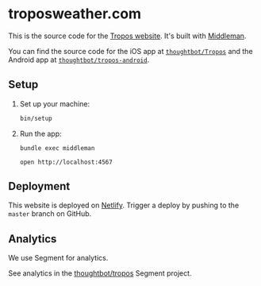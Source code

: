 # troposweather.com

This is the source code for the [Tropos website][tropos-website]. It's built
with [Middleman][middleman].

You can find the source code for the iOS app at [`thoughtbot/Tropos`][ios-repo]
and the Android app at [`thoughtbot/tropos-android`][android-repo].

[tropos-website]: http://troposweather.com
[middleman]: https://middlemanapp.com/
[ios-repo]: https://github.com/thoughtbot/Tropos
[android-repo]: https://github.com/thoughtbot/tropos-android

## Setup

1. Set up your machine:

    ```bash
    bin/setup
    ```

1. Run the app:

    ```
    bundle exec middleman
    ```

    ```
    open http://localhost:4567
    ```

## Deployment

This website is deployed on [Netlify][netlify]. Trigger a deploy by pushing to
the `master` branch on GitHub.

[netlify]: https://www.netlify.com/

## Analytics

We use Segment for analytics.

See analytics in
the [thoughtbot/tropos] Segment project.

[thoughtbot/tropos]: https://app.segment.com/thoughtbot/sources/tropos/overview
